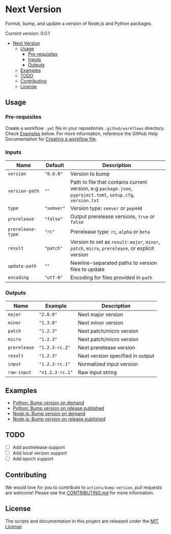 # Next Version

Format, bump, and update a version of Node.js and Python packages.

Current version: 0.0.1

- [Next Version](#next-version)
  - [Usage](#usage)
    - [Pre-requisites](#pre-requisites)
    - [Inputs](#inputs)
    - [Outputs](#outputs)
  - [Examples](#examples)
  - [TODO](#todo)
  - [Contributing](#contributing)
  - [License](#license)

## Usage
### Pre-requisites
Create a workflow `.yml` file in your repositories `.github/workflows` directory. Check [Examples](#examples) below. For more information, reference the GitHub Help Documentation for [Creating a workflow file](https://help.github.com/en/articles/configuring-a-workflow#creating-a-workflow-file).

### Inputs
| Name | Default | Description |
| - | - | - |
| `version` | `"0.0.0"` | Version to bump |
| `version-path` | `""` | Path to file that contains current version, e.g `package.json`, `pyproject.toml`, `setup.cfg`, `version.txt` |
| `type` | `"semver"` | Version type: `semver` or `pep440` |
| `prerelease` | `"false"` | Output prerelease versions, `true` or `false` |
| `prerelease-type` | `"rc"` | Prerelease type: `rc`, `alpha` or `beta` |
| `result` | `"patch"` | Version to set as `result`: `major`, `minor`, `patch`, `micro`, `prerelease`, or explicit version |
| `update-path` | `""` | Newline-separated paths to version files to update |
| `encoding` | `"utf-8"` | Encoding for files provided in `path` |

### Outputs
| Name | Example | Description |
| - | - | - |
| `major` | `"2.0.0"` | Next major version |
| `minor` | `"1.3.0"` | Next minor version |
| `patch` | `"1.2.3"` | Next patch/micro version |
| `micro` | `"1.2.3"` | Next patch/micro version |
| `prerelease` | `"1.2.3-rc.2"` | Next prerelease version |
| `result` | `"1.2.3"` | Next version specified in output |
| `input` | `"1.2.3-rc.1"` | Normalized input version |
| `raw-input` | `"v1.2.3-rc.1"` | Raw input string |


## Examples
- [Python: Bump version on demand](examples/python-on-demand.yml)
- [Python: Bump version on release published](examples/python-on-release-published.yml)
- [Node.js: Bump version on demand](examples/nodejs-on-demand.yml)
- [Node.js: Bump version on release published](examples/pnodejs-on-release-published.yml)

## TODO
- [ ] Add postrelease support
- [ ] Add local version support
- [ ] Add epoch support

## Contributing
We would love for you to contribute to `actions/bump-version`, pull requests are welcome! Please see the [CONTRIBUTING.md](CONTRIBUTING.md) for more information.

## License
The scripts and documentation in this project are released under the [MIT License](LICENSE)
